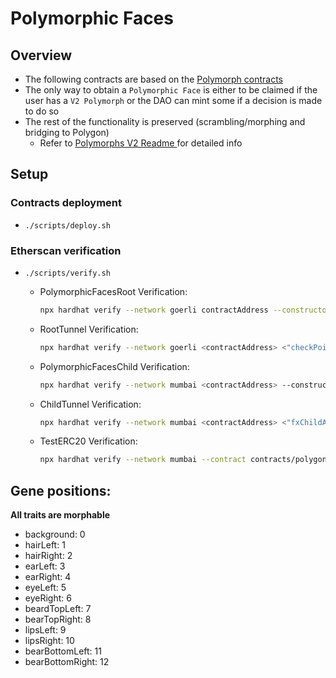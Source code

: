 # Polymorphic Faces

## Overview

- The following contracts are based on the [Polymorph contracts](https://github.com/UniverseXYZ/Polymorph-Contracts)
- The only way to obtain a `Polymorphic Face` is either to be claimed if the user has a `V2 Polymorph` or the DAO can mint some if a decision is made to do so
- The rest of the functionality is preserved (scrambling/morphing and bridging to Polygon)
  - Refer to [Polymorphs V2 Readme ](https://github.com/UniverseXYZ/Polymorph-Contracts/blob/polymorph-v2-polygon-bridge/README.md) for detailed info
## Setup
### Contracts deployment
- `./scripts/deploy.sh`

### Etherscan verification

- `./scripts/verify.sh`


  - PolymorphicFacesRoot Verification:
    ```bash
    npx hardhat verify --network goerli contractAddress --constructor-args ./deployment/args/root-faces-args.js
    ```

  - RootTunnel Verification:
    ```bash
    npx hardhat verify --network goerli <contractAddress> <"checkPointAddress"> <"fxRootAddress"> <"daoAddress">
    ```

  - PolymorphicFacesChild  Verification:
     ```bash
    npx hardhat verify --network mumbai <contractAddress> --constructor-args ./deployment/args/child-faces-args.js
    ```
     
  - ChildTunnel Verification:
    ```bash
    npx hardhat verify --network mumbai <contractAddress> <"fxChildAddress"> <"daoAddress">
    ```

  - TestERC20 Verification:
    ```bash
    npx hardhat verify --network mumbai --contract contracts/polygon/TestERC20.sol:TestERC20 <contractAddress>
    ```

## Gene positions:
**All traits are morphable**
- background: 0
- hairLeft: 1
- hairRight: 2
- earLeft: 3
- earRight: 4
- eyeLeft: 5
- eyeRight: 6
- beardTopLeft: 7
- bearTopRight: 8
- lipsLeft: 9
- lipsRight: 10
- bearBottomLeft: 11
- bearBottomRight: 12